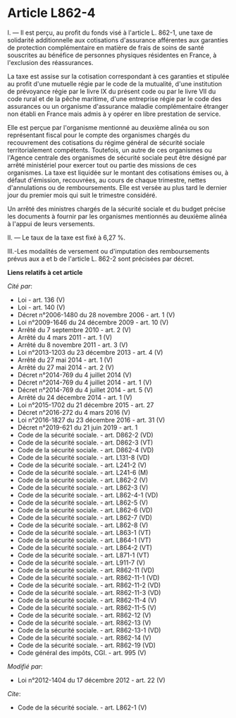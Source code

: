 # Article L862-4

I. ― Il est perçu, au profit du fonds visé à l'article L. 862-1, une taxe de solidarité additionnelle aux cotisations
d'assurance afférentes aux garanties de protection complémentaire en matière de frais de soins de santé souscrites au
bénéfice de personnes physiques résidentes en France, à l'exclusion des réassurances. 

La taxe est assise sur la cotisation correspondant à ces garanties et stipulée au profit d'une mutuelle régie par le code de
la mutualité, d'une institution de prévoyance régie par le livre IX du présent code ou par le livre VII du code rural et de
la pêche maritime, d'une entreprise régie par le code des assurances ou un organisme d'assurance maladie complémentaire
étranger non établi en France mais admis à y opérer en libre prestation de service. 

Elle est perçue par l'organisme mentionné au deuxième alinéa ou son représentant fiscal pour le compte des organismes chargés
du recouvrement des cotisations du régime général de sécurité sociale territorialement compétents. Toutefois, un autre de ces
organismes ou l'Agence centrale des organismes de sécurité sociale peut être désigné par arrêté ministériel pour exercer tout
ou partie des missions de ces organismes. La taxe est liquidée sur le montant des cotisations émises ou, à défaut d'émission,
recouvrées, au cours de chaque trimestre, nettes d'annulations ou de remboursements. Elle est versée au plus tard le dernier
jour du premier mois qui suit le trimestre considéré. 

Un arrêté des ministres chargés de la sécurité sociale et du budget précise les documents à fournir par les organismes
mentionnés au deuxième alinéa à l'appui de leurs versements. 

II. ― Le taux de la taxe est fixé à 6,27 %. 

III.-Les modalités de versement ou d'imputation des remboursements prévus aux a et b de l'article L. 862-2 sont précisées par
décret.

**Liens relatifs à cet article**

_Cité par_:

  - Loi - art. 136 (V)
  - Loi - art. 140 (V)
  - Décret n°2006-1480 du 28 novembre 2006 - art. 1 (V)
  - Loi n°2009-1646 du 24 décembre 2009 - art. 10 (V)
  - Arrêté du 7 septembre 2010 - art. 2 (V)
  - Arrêté du 4 mars 2011 - art. 1 (V)
  - Arrêté du 8 novembre 2011 - art. 3 (V)
  - Loi n°2013-1203 du 23 décembre 2013 - art. 4 (V)
  - Arrêté du 27 mai 2014 - art. 1 (V)
  - Arrêté du 27 mai 2014 - art. 2 (V)
  - Décret n°2014-769 du 4 juillet 2014 (V)
  - Décret n°2014-769 du 4 juillet 2014 - art. 1 (V)
  - Décret n°2014-769 du 4 juillet 2014 - art. 5 (V)
  - Arrêté du 24 décembre 2014 - art. 1 (V)
  - Loi n°2015-1702 du 21 décembre 2015 - art. 27
  - Décret n°2016-272 du 4 mars 2016 (V)
  - Loi n°2016-1827 du 23 décembre 2016 - art. 31 (V)
  - Décret n°2019-621 du 21 juin 2019 - art. 1
  - Code de la sécurité sociale. - art. D862-2 (VD)
  - Code de la sécurité sociale. - art. D862-3 (VT)
  - Code de la sécurité sociale. - art. D862-4 (VD)
  - Code de la sécurité sociale. - art. L131-8 (VD)
  - Code de la sécurité sociale. - art. L241-2 (V)
  - Code de la sécurité sociale. - art. L241-6 (M)
  - Code de la sécurité sociale. - art. L862-2 (V)
  - Code de la sécurité sociale. - art. L862-3 (V)
  - Code de la sécurité sociale. - art. L862-4-1 (VD)
  - Code de la sécurité sociale. - art. L862-5 (V)
  - Code de la sécurité sociale. - art. L862-6 (VD)
  - Code de la sécurité sociale. - art. L862-7 (VD)
  - Code de la sécurité sociale. - art. L862-8 (V)
  - Code de la sécurité sociale. - art. L863-1 (VT)
  - Code de la sécurité sociale. - art. L864-1 (VT)
  - Code de la sécurité sociale. - art. L864-2 (VT)
  - Code de la sécurité sociale. - art. L871-1 (VT)
  - Code de la sécurité sociale. - art. L911-7 (V)
  - Code de la sécurité sociale. - art. R862-11 (VD)
  - Code de la sécurité sociale. - art. R862-11-1 (VD)
  - Code de la sécurité sociale. - art. R862-11-2 (VD)
  - Code de la sécurité sociale. - art. R862-11-3 (VD)
  - Code de la sécurité sociale. - art. R862-11-4 (V)
  - Code de la sécurité sociale. - art. R862-11-5 (V)
  - Code de la sécurité sociale. - art. R862-12 (V)
  - Code de la sécurité sociale. - art. R862-13 (V)
  - Code de la sécurité sociale. - art. R862-13-1 (VD)
  - Code de la sécurité sociale. - art. R862-14 (V)
  - Code de la sécurité sociale. - art. R862-19 (VD)
  - Code général des impôts, CGI. - art. 995 (V)

_Modifié par_:

  - Loi n°2012-1404 du 17 décembre 2012 - art. 22 (V)

_Cite_:

  - Code de la sécurité sociale. - art. L862-1 (V)
